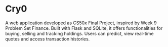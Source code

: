 # Cry0
A web application developed as CS50x Final Project, inspired by Week 9 Problem Set Finance. Built with Flask and SQLite, it offers functionalities for buying, selling and tracking holdings. Users can predict, view real-time quotes and access transaction histories.
